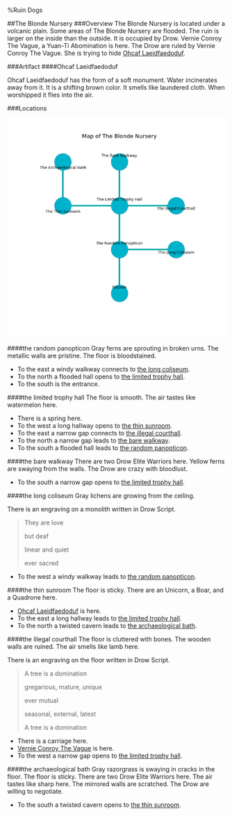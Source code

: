 %Ruin Dogs

##The Blonde Nursery
###Overview
The Blonde Nursery is located under a volcanic plain. Some areas of The Blonde Nursery are flooded. The ruin is larger on the inside than the outside. It is occupied by Drow. <a name="Vernie-Conroy-The-Vague"></a>Vernie Conroy The Vague, a Yuan-Ti Abomination is here. The Drow are ruled by Vernie Conroy The Vague. She  is trying to hide [Ohcaf Laeidfaedoduf](#Ohcaf-Laeidfaedoduf). 



###Artifact
####<a name="Ohcaf-Laeidfaedoduf"></a>Ohcaf Laeidfaedoduf


Ohcaf Laeidfaedoduf has the form of a soft monument. Water incinerates away from it. It is a shifting brown color. It smells like laundered cloth. When worshipped it flies into the air. 





###Locations


![](../v2/images/The-Blonde-Nursery.png)

####<a name="the-random-panopticon"></a>the random panopticon
Gray ferns are sprouting in broken urns. The metallic walls are pristine. The floor is bloodstained. 



* To the east a windy walkway connects to [the long coliseum](#the-long-coliseum).
* To the north a flooded hall opens to [the limited trophy hall](#the-limited-trophy-hall).
* To the south is the entrance.


####<a name="the-limited-trophy-hall"></a>the limited trophy hall
The floor is smooth. The air tastes like watermelon here. 



* There is a spring here.
* To the west a long hallway opens to [the thin sunroom](#the-thin-sunroom).
* To the east a narrow gap connects to [the illegal courthall](#the-illegal-courthall).
* To the north a narrow gap leads to [the bare walkway](#the-bare-walkway).
* To the south a flooded hall leads to [the random panopticon](#the-random-panopticon).


####<a name="the-bare-walkway"></a>the bare walkway
There are two Drow Elite Warriors here. Yellow ferns are swaying from the walls. The Drow are crazy with bloodlust. 



* To the south a narrow gap opens to [the limited trophy hall](#the-limited-trophy-hall).


####<a name="the-long-coliseum"></a>the long coliseum
Gray lichens are growing from the ceiling. 

There is an engraving on a monolith written in Drow Script. 

> They are love
>
> but deaf
>
> linear and quiet
>
> ever sacred
>


* To the west a windy walkway leads to [the random panopticon](#the-random-panopticon).


####<a name="the-thin-sunroom"></a>the thin sunroom
The floor is sticky. There are an Unicorn, a Boar, and a Quadrone here. 



* [Ohcaf Laeidfaedoduf](#Ohcaf-Laeidfaedoduf) is here.
* To the east a long hallway leads to [the limited trophy hall](#the-limited-trophy-hall).
* To the north a twisted cavern leads to [the archaeological bath](#the-archaeological-bath).


####<a name="the-illegal-courthall"></a>the illegal courthall
The floor is cluttered with bones. The wooden walls are ruined. The air smells like lamb here. 

There is an engraving on the floor written in Drow Script. 

> A tree is a domination
>
> gregarious, mature, unique
>
> ever mutual
>
> seasonal, external, latest
>
> A tree is a domination
>


* There is a carriage here.
* [Vernie Conroy The Vague](#Vernie-Conroy-The-Vague) is here.
* To the west a narrow gap opens to [the limited trophy hall](#the-limited-trophy-hall).


####<a name="the-archaeological-bath"></a>the archaeological bath
Gray razorgrass is swaying in cracks in the floor. The floor is sticky. There are two Drow Elite Warriors here. The air tastes like sharp here. The mirrored walls are scratched. The Drow are willing to negotiate. 



* To the south a twisted cavern opens to [the thin sunroom](#the-thin-sunroom).


